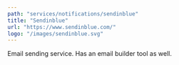 ```yaml
---
path: "services/notifications/sendinblue"
title: "Sendinblue"
url: "https://www.sendinblue.com/"
logo: "/images/sendinblue.svg"
---
```


Email sending service. Has an email builder tool as well.
